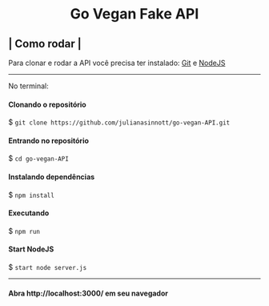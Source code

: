 <h1 align='center'> Go Vegan Fake API </h1>


## | Como rodar |

Para clonar e rodar a API você precisa ter instalado: [Git](https://git-scm.com/) e [NodeJS](https://nodejs.org/en/) 

<hr>
No terminal:

#### Clonando o repositório
$ `git clone https://github.com/julianasinnott/go-vegan-API.git`

#### Entrando no repositório
$ `cd go-vegan-API`

#### Instalando dependências
$ `npm install`

#### Executando
$ `npm run`

#### Start NodeJS
$ `start node server.js`

<hr>

#### Abra http://localhost:3000/ em seu navegador 
